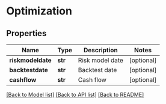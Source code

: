 # Optimization

## Properties
Name | Type | Description | Notes
------------ | ------------- | ------------- | -------------
**riskmodeldate** | **str** | Risk model date | [optional] 
**backtestdate** | **str** | Backtest date | [optional] 
**cashflow** | **str** | Cash flow | [optional] 

[[Back to Model list]](../README.md#documentation-for-models) [[Back to API list]](../README.md#documentation-for-api-endpoints) [[Back to README]](../README.md)


